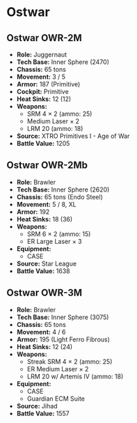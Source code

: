 # Ostwar
## Ostwar OWR-2M
- **Role:** Juggernaut
- **Tech Base:** Inner Sphere (2470)
- **Chassis:** 65 tons
- **Movement:** 3 / 5
- **Armor:** 187 (Primitive)
- **Cockpit:** Primitive
- **Heat Sinks:** 12 (12)
- **Weapons:**
  - SRM 4 × 2 (ammo: 25)
  - Medium Laser × 2
  - LRM 20 (ammo: 18)
- **Source:** XTRO Primitives I - Age of War
- **Battle Value:** 1205

## Ostwar OWR-2Mb
- **Role:** Brawler
- **Tech Base:** Inner Sphere (2620)
- **Chassis:** 65 tons (Endo Steel)
- **Movement:** 5 / 8, XL
- **Armor:** 192
- **Heat Sinks:** 18 (36)
- **Weapons:**
  - SRM 6 × 2 (ammo: 15)
  - ER Large Laser × 3
- **Equipment:**
  - CASE
- **Source:** Star League
- **Battle Value:** 1638

## Ostwar OWR-3M
- **Role:** Brawler
- **Tech Base:** Inner Sphere (3075)
- **Chassis:** 65 tons
- **Movement:** 4 / 6
- **Armor:** 195 (Light Ferro Fibrous)
- **Heat Sinks:** 12 (24)
- **Weapons:**
  - Streak SRM 4 × 2 (ammo: 25)
  - ER Medium Laser × 2
  - LRM 20 w/ Artemis IV (ammo: 18)
- **Equipment:**
  - CASE
  - Guardian ECM Suite
- **Source:** Jihad
- **Battle Value:** 1557

